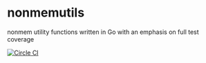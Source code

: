 # nonmemutils
nonmem utility functions written in Go with an emphasis on full test coverage

[![Circle CI](https://circleci.com/gh/dpastoor/nonmemutils.svg?style=svg)](https://circleci.com/gh/dpastoor/nonmemutils)
